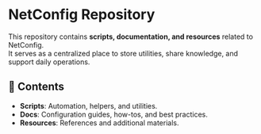 # NetConfig Repository

This repository contains **scripts, documentation, and resources** related to NetConfig.  
It serves as a centralized place to store utilities, share knowledge, and support daily operations.

## 📂 Contents
- **Scripts**: Automation, helpers, and utilities.  
- **Docs**: Configuration guides, how-tos, and best practices.  
- **Resources**: References and additional materials.
